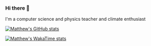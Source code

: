 ### Hi there 👋
I'm a computer science and physics teacher and climate enthusiast 

[![Matthew's GitHub stats](https://github-readme-stats.vercel.app/api?username=matthewdgroves)](https://github.com/matthewdgroves/github-readme-stats)


[![Matthew's WakaTime stats](https://github-readme-stats.vercel.app/api/wakatime?username=matthewdgroves)](https://github.com/matthewdgroves/github-readme-stats)

<!--
**matthewdgroves/matthewdgroves** is a ✨ _special_ ✨ repository because its `README.md` (this file) appears on your GitHub profile.

Here are some ideas to get you started:

- 🔭 I’m currently working on ...
- 🌱 I’m currently learning ...
- 👯 I’m looking to collaborate on ...
- 🤔 I’m looking for help with ...
- 💬 Ask me about ...
- 📫 How to reach me: ...
- 😄 Pronouns: ...
- ⚡ Fun fact: ...
-->



